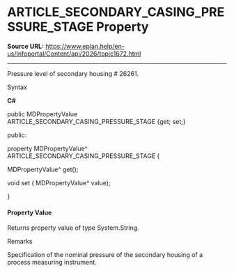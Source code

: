 # ARTICLE_SECONDARY_CASING_PRESSURE_STAGE Property

**Source URL:** https://www.eplan.help/en-us/Infoportal/Content/api/2026/topic1672.html

---

Pressure level of secondary housing # 26261.

Syntax

**C#**



public MDPropertyValue ARTICLE_SECONDARY_CASING_PRESSURE_STAGE {get; set;}

public:

property MDPropertyValue^ ARTICLE_SECONDARY_CASING_PRESSURE_STAGE {

   MDPropertyValue^ get();

   void set (    MDPropertyValue^ value);

}


#### Property Value

Returns property value of type System.String.

Remarks

Specification of the nominal pressure of the secondary housing of a process measuring instrument.
